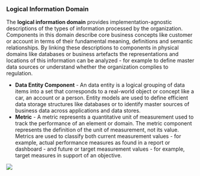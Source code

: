 ### Logical Information Domain
The **logical information domain** provides implementation-agnostic descriptions of the types of information processed by the organization. Components in this domain describe core business concepts like customer or account in terms of their fundamental meaning, definitions and semantic relationships. By linking these descriptions to components in physical domains like databases or business artefacts the representations and locations of this information can be analyzed - for example to define master data sources or understand whether the organization complies to regulation.
- **Data Entity Component** -  An data entity is a logical grouping of data items into a set that corresponds to a real-world object or concept like a car, an account or a person. Entity models are used to define efficient data storage structures like databases or to identify master sources of business data across applications and data stores.
- **Metric** - A metric represents a quantitative unit of measurement used to track the performance of an element or domain. The metric component represents the definition of the unit of measurement, not its value. Metrics are used to classify both current measurement values - for example, actual performance measures as found in a report or dashboard - and future or target measurement values - for example, target measures in support of an objective.

![](Pasted%20image%2020231101132733.png)
